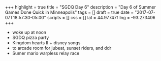 +++
highlight = true
title = "SGDQ Day 6"
description = "Day 6 of Summer Games Done Quick in Minneapolis"
tags = []
draft = true
date = "2017-07-07T18:57:30-05:00"
scripts = []
css = []
lat = 44.977471
lng = -93.273406
+++

- woke up at noon
- SGDQ pizza party
- Kingdom hearts II + disney songs
- to arcade room for jubeat, sunset riders, and ddr
- Sumer mario warpless relay race

